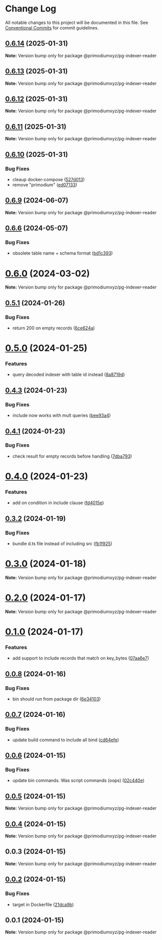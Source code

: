 # Change Log

All notable changes to this project will be documented in this file.
See [Conventional Commits](https://conventionalcommits.org) for commit guidelines.

## [0.6.14](https://github.com/primodiumxyz/mud-state-tools/compare/v0.6.13...v0.6.14) (2025-01-31)

**Note:** Version bump only for package @primodiumxyz/pg-indexer-reader





## [0.6.13](https://github.com/primodiumxyz/mud-state-tools/compare/v0.6.12...v0.6.13) (2025-01-31)

**Note:** Version bump only for package @primodiumxyz/pg-indexer-reader





## [0.6.12](https://github.com/primodiumxyz/mud-state-tools/compare/v0.6.11...v0.6.12) (2025-01-31)

**Note:** Version bump only for package @primodiumxyz/pg-indexer-reader





## [0.6.11](https://github.com/primodiumxyz/mud-state-tools/compare/v0.6.10...v0.6.11) (2025-01-31)

**Note:** Version bump only for package @primodiumxyz/pg-indexer-reader





## [0.6.10](https://github.com/primodiumxyz/mud-state-tools/compare/v0.6.9...v0.6.10) (2025-01-31)


### Bug Fixes

* cleaup docker-compose ([527d013](https://github.com/primodiumxyz/mud-state-tools/commit/527d0130cb939cb97cc3743bc498399b9be482b5))
* remove "primodium" ([ed07133](https://github.com/primodiumxyz/mud-state-tools/commit/ed07133e716836a35bfcc45cec3fbe9dd43ed051))





## [0.6.9](https://github.com/primodiumxyz/mud-state-tools/compare/v0.6.8...v0.6.9) (2024-06-07)

**Note:** Version bump only for package @primodiumxyz/pg-indexer-reader





## [0.6.6](https://github.com/primodiumxyz/mud-state-tools/compare/v0.6.5...v0.6.6) (2024-05-07)


### Bug Fixes

* obsolete table name + schema format ([bd1c393](https://github.com/primodiumxyz/mud-state-tools/commit/bd1c393d3ddc54bdc72064d374b64ca919d34d26))





# [0.6.0](https://github.com/primodiumxyz/mud-state-tools/compare/v0.5.1...v0.6.0) (2024-03-02)

**Note:** Version bump only for package @primodiumxyz/pg-indexer-reader





## [0.5.1](https://github.com/primodiumxyz/mud-state-tools/compare/v0.5.0...v0.5.1) (2024-01-26)


### Bug Fixes

* return 200 on empty records ([6ce624a](https://github.com/primodiumxyz/mud-state-tools/commit/6ce624a0c7931b76567d85abbabaabb2c239d078))





# [0.5.0](https://github.com/primodiumxyz/mud-state-tools/compare/v0.4.3...v0.5.0) (2024-01-25)


### Features

* query decoded indexer with table id instead ([8a8719d](https://github.com/primodiumxyz/mud-state-tools/commit/8a8719d18dd17d2a9064829827e1cde010a024ac))





## [0.4.3](https://github.com/primodiumxyz/mud-state-tools/compare/v0.4.2...v0.4.3) (2024-01-23)


### Bug Fixes

* include now works with mult queries ([bee93a4](https://github.com/primodiumxyz/mud-state-tools/commit/bee93a4eeb198eac71b56c9be822b0f0dc929ca2))





## [0.4.1](https://github.com/primodiumxyz/mud-state-tools/compare/v0.4.0...v0.4.1) (2024-01-23)


### Bug Fixes

* check result for empty records before handling ([7dba793](https://github.com/primodiumxyz/mud-state-tools/commit/7dba7939f01715e99c127e310900bfd4720c425a))





# [0.4.0](https://github.com/primodiumxyz/mud-state-tools/compare/v0.3.2...v0.4.0) (2024-01-23)


### Features

* add on condition in include clause ([fd4015e](https://github.com/primodiumxyz/mud-state-tools/commit/fd4015e2b5add9b62d9aba65f4eb3f76f82156a1))





## [0.3.2](https://github.com/primodiumxyz/mud-state-tools/compare/v0.3.1...v0.3.2) (2024-01-19)


### Bug Fixes

* bundle d.ts file instead of including src ([fb1f925](https://github.com/primodiumxyz/mud-state-tools/commit/fb1f92505f331fea687450f8309752fcbfe6a5e2))





# [0.3.0](https://github.com/primodiumxyz/mud-state-tools/compare/v0.2.2...v0.3.0) (2024-01-18)

**Note:** Version bump only for package @primodiumxyz/pg-indexer-reader





# [0.2.0](https://github.com/primodiumxyz/mud-state-tools/compare/v0.1.0...v0.2.0) (2024-01-17)

**Note:** Version bump only for package @primodiumxyz/pg-indexer-reader





# [0.1.0](https://github.com/primodiumxyz/mud-state-tools/compare/v0.0.8...v0.1.0) (2024-01-17)


### Features

* add support to include records that match on key_bytes ([07aa6e7](https://github.com/primodiumxyz/mud-state-tools/commit/07aa6e7ee1ac2f4e97065dd8f9ee3139cde886ca))





## [0.0.8](https://github.com/primodiumxyz/mud-state-tools/compare/v0.0.7...v0.0.8) (2024-01-16)


### Bug Fixes

* bin should run from package dir ([6e34103](https://github.com/primodiumxyz/mud-state-tools/commit/6e34103b3e5aa9fe5c5870625f87b331f5815369))





## [0.0.7](https://github.com/primodiumxyz/mud-state-tools/compare/v0.0.6...v0.0.7) (2024-01-16)


### Bug Fixes

* update build command to include all bind ([cd64efe](https://github.com/primodiumxyz/mud-state-tools/commit/cd64efe59010865e6954a8487415ecc99eb4b696))





## [0.0.6](https://github.com/primodiumxyz/mud-state-tools/compare/v0.0.5...v0.0.6) (2024-01-15)


### Bug Fixes

* update bin commands. Was script commands (oops) ([02c440e](https://github.com/primodiumxyz/mud-state-tools/commit/02c440e2f8e3c6dc8a5e8705b61b9765c1c74517))





## [0.0.5](https://github.com/primodiumxyz/mud-state-tools/compare/v0.0.4...v0.0.5) (2024-01-15)

**Note:** Version bump only for package @primodiumxyz/pg-indexer-reader





## [0.0.4](https://github.com/primodiumxyz/mud-state-tools/compare/v0.0.3...v0.0.4) (2024-01-15)

**Note:** Version bump only for package @primodiumxyz/pg-indexer-reader





## 0.0.3 (2024-01-15)

**Note:** Version bump only for package @primodiumxyz/pg-indexer-reader





## [0.0.2](https://github.com/primodiumxyz/mud-state-tools/compare/v0.0.1...v0.0.2) (2024-01-15)


### Bug Fixes

* target in Dockerfile ([21dca9b](https://github.com/primodiumxyz/mud-state-tools/commit/21dca9b38171400c812e0c1e173f2a4bc2a84b0f))





## 0.0.1 (2024-01-15)

**Note:** Version bump only for package @primodiumxyz/pg-indexer-reader
